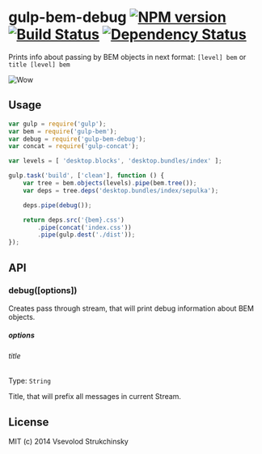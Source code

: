 # gulp-bem-debug [![NPM version][npm-image]][npm-url] [![Build Status][travis-image]][travis-url] [![Dependency Status][depstat-image]][depstat-url]

Prints info about passing by BEM objects in next format: `[level] bem` or `title [level] bem`

![Wow](https://cloud.githubusercontent.com/assets/365089/3979414/1df312f2-2854-11e4-8c9a-cc11cd754336.png)

## Usage

```js
var gulp = require('gulp');
var bem = require('gulp-bem');
var debug = require('gulp-bem-debug');
var concat = require('gulp-concat');

var levels = [ 'desktop.blocks', 'desktop.bundles/index' ];

gulp.task('build', ['clean'], function () {
    var tree = bem.objects(levels).pipe(bem.tree());
    var deps = tree.deps('desktop.bundles/index/sepulka');

    deps.pipe(debug());

    return deps.src('{bem}.css')
        .pipe(concat('index.css'))
        .pipe(gulp.dest('./dist'));
});
```

## API

### debug([options])

Creates pass through stream, that will print debug information about BEM objects.

##### options

###### title
Type: `String`  

Title, that will prefix all messages in current Stream.

## License

MIT (c) 2014 Vsevolod Strukchinsky

[npm-url]: https://npmjs.org/package/gulp-bem-debug
[npm-image]: http://img.shields.io/npm/v/gulp-bem-debug.svg?style=flat

[travis-url]: http://travis-ci.org/floatdrop/gulp-bem-debug
[travis-image]: http://img.shields.io/travis/floatdrop/gulp-bem-debug.svg?branch=master&style=flat

[depstat-url]: https://david-dm.org/floatdrop/gulp-bem-debug
[depstat-image]: http://img.shields.io/david/floatdrop/gulp-bem-debug.svg?style=flat
